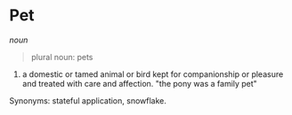 # Pet
*noun*
> plural noun: pets
1. a domestic or tamed animal or bird kept for companionship or pleasure and treated with care and affection.
"the pony was a family pet"

Synonyms: stateful application, snowflake.
